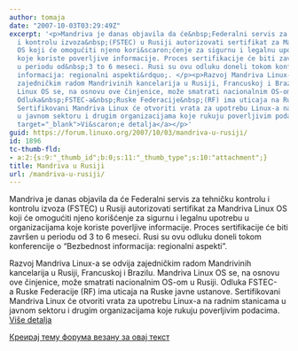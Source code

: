 ```yaml
---
author: tomaja
date: "2007-10-03T03:29:49Z"
excerpt: '<p>Mandriva je danas objavila da će&nbsp;Federalni servis za tehničku kontrolu
  i kontrolu izvoza&nbsp;(FSTEC) u Rusiji autorizovati sertifikat za Mandriva&nbsp;Linux
  OS koji će omogućiti njeno kori&scaron;ćenje za sigurnu i legalnu upotrebu u organizacijama
  koje koriste poverljive informacije. Proces sertifikacije će biti zavr&scaron;en
  u periodu od&nbsp;3 to 6 meseci. Rusi su ovu odluku doneli tokom konferencije&nbsp;o&nbsp;&ldquo;Bezbednost
  informacija: regionalni aspekti&rdquo;. </p><p>Razvoj Mandriva Linux-a se odvija
  zajedničkim radom Mandrivinih kancelarija u Rusiji, Francuskoj i Brazilu.&nbsp;Mandriva
  Linux OS se, na osnovu ove činjenice, može smatrati nacionalnim OS-om u Rusiji.
  Odluka&nbsp;FSTEC-a&nbsp;Ruske Federacije&nbsp;(RF) ima uticaja na Ruske javne ustanove.
  Sertifikovani Mandriva Linux će otvoriti vrata za upotrebu Linux-a na radnim stanicama
  u javnom sektoru i drugim organizacijama koje rukuju poverljivim podacima. <a href="http://www.mandriva.com/en/company/press/pr/russian_public_agencies_choose_mandriva"
  target="_blank">Vi&scaron;e detalja</a></p>'
guid: https://forum.linuxo.org/2007/10/03/mandriva-u-rusiji/
id: 1896
tc-thumb-fld:
- a:2:{s:9:"_thumb_id";b:0;s:11:"_thumb_type";s:10:"attachment";}
title: Mandriva u Rusiji
url: /mandriva-u-rusiji/
---
```

Mandriva je danas objavila da će&nbsp;Federalni servis za tehničku kontrolu i kontrolu izvoza&nbsp;(FSTEC) u Rusiji autorizovati sertifikat za Mandriva&nbsp;Linux OS koji će omogućiti njeno kori&scaron;ćenje za sigurnu i legalnu upotrebu u organizacijama koje koriste poverljive informacije. Proces sertifikacije će biti zavr&scaron;en u periodu od&nbsp;3 to 6 meseci. Rusi su ovu odluku doneli tokom konferencije&nbsp;o&nbsp;&ldquo;Bezbednost informacija: regionalni aspekti&rdquo;. 

Razvoj Mandriva Linux-a se odvija zajedničkim radom Mandrivinih kancelarija u Rusiji, Francuskoj i Brazilu.&nbsp;Mandriva Linux OS se, na osnovu ove činjenice, može smatrati nacionalnim OS-om u Rusiji. Odluka&nbsp;FSTEC-a&nbsp;Ruske Federacije&nbsp;(RF) ima uticaja na Ruske javne ustanove. Sertifikovani Mandriva Linux će otvoriti vrata za upotrebu Linux-a na radnim stanicama u javnom sektoru i drugim organizacijama koje rukuju poverljivim podacima. <a href="http://www.mandriva.com/en/company/press/pr/russian_public_agencies_choose_mandriva" target="_blank">Vi&scaron;e detalja</a>

<!--break-->

[Креирај тему форума везану за овај текст](https://linuxo.org/nova-tema-na-forumu/?se_pid=1896)